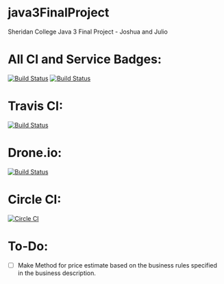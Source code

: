 java3FinalProject
=================

Sheridan College Java 3 Final Project - Joshua and Julio

All CI and Service Badges:
====
[![Build Status](https://travis-ci.org/juliosueiras/java3FinalProject.svg)](https://travis-ci.org/juliosueiras/java3FinalProject)
[![Build Status](http://juliosueirasstuff.me:8080/buildStatus/icon?job=java3FinalProjectMaven)](http://juliosueirasstuff.me:8080/job/java3FinalProjectMaven/)

Travis CI:
======
[![Build Status](https://travis-ci.org/juliosueiras/java3FinalProject.svg)](https://travis-ci.org/juliosueiras/java3FinalProject)

Drone.io:
=====
[![Build Status](https://drone.io/github.com/juliosueiras/java3FinalProject/status.png)](https://drone.io/github.com/juliosueiras/java3FinalProject/latest)

Circle CI:
=====
[![Circle CI](https://circleci.com/gh/juliosueiras/java3FinalProject.svg?style=svg)](https://circleci.com/gh/juliosueiras/java3FinalProject)



To-Do:
=====
* [ ] Make Method for price estimate based on the business rules specified in the business description.
